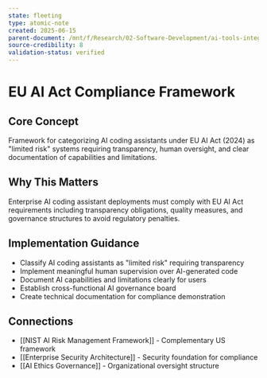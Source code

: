 ```yaml
---
state: fleeting
type: atomic-note
created: 2025-06-15
parent-document: /mnt/f/Research/02-Software-Development/ai-tools-integration/04-Security-Compliance-Framework.md
source-credibility: 8
validation-status: verified
---
```


# EU AI Act Compliance Framework

## Core Concept
Framework for categorizing AI coding assistants under EU AI Act (2024) as "limited risk" systems requiring transparency, human oversight, and clear documentation of capabilities and limitations.

## Why This Matters
Enterprise AI coding assistant deployments must comply with EU AI Act requirements including transparency obligations, quality measures, and governance structures to avoid regulatory penalties.

## Implementation Guidance
- Classify AI coding assistants as "limited risk" requiring transparency
- Implement meaningful human supervision over AI-generated code
- Document AI capabilities and limitations clearly for users
- Establish cross-functional AI governance board
- Create technical documentation for compliance demonstration

## Connections
- [[NIST AI Risk Management Framework]] - Complementary US framework
- [[Enterprise Security Architecture]] - Security foundation for compliance
- [[AI Ethics Governance]] - Organizational oversight structure